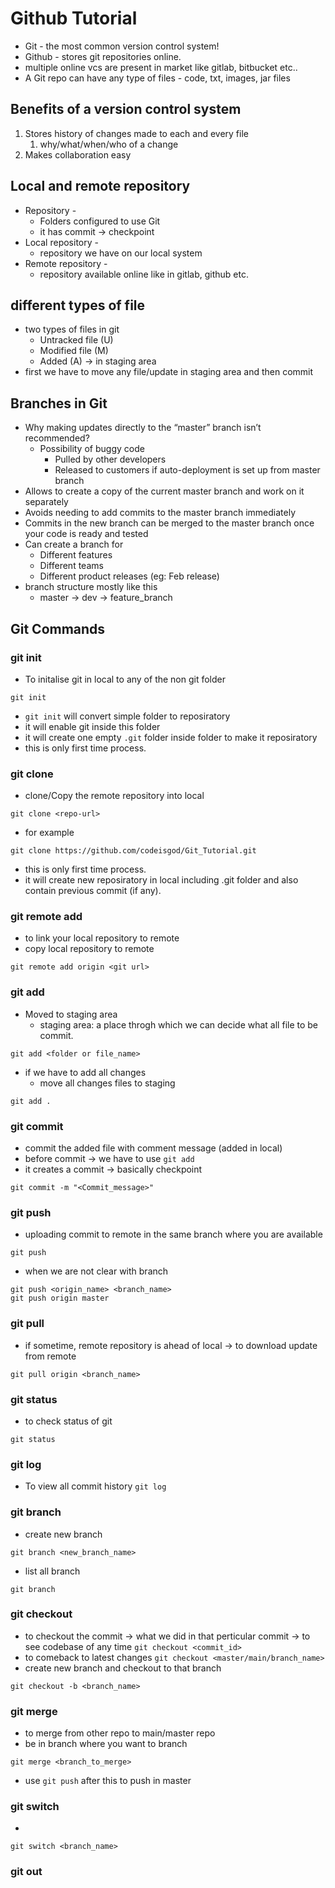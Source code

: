 # Github Tutorial

- Git - the most common version control system!
- Github - stores git repositories online.
- multiple online vcs are present in market like gitlab, bitbucket etc..
- A Git repo can have any type of files - code, txt, images, jar files 

## Benefits of a version control system
1. Stores history of changes made to each and every file
    1. why/what/when/who of a change
2. Makes collaboration easy

## Local and remote repository
- Repository - 
    - Folders configured to use Git
    - it has commit -> checkpoint
- Local repository - 
    - repository we have on our local system
- Remote repository - 
    - repository available online like in gitlab, github etc.

## different types of file
- two types of files in git 
    - Untracked file (U) 
    - Modified file (M)
    - Added (A) -> in staging area
- first we have to move any file/update in staging area and then commit

## Branches in Git
- Why making updates directly to the “master” branch isn’t recommended?
    - Possibility of buggy code
        - Pulled by other developers
        - Released to customers if auto-deployment is set up from master branch
- Allows to create a copy of the current master branch and work on it separately
- Avoids needing to add commits to the master branch immediately 
- Commits in the new branch can be merged to the master branch once your code is ready and tested
- Can create a branch for
    - Different features
    - Different teams
    - Different product releases (eg: Feb release)
- branch structure mostly like this
    - master -> dev -> feature_branch

## Git Commands

### git init
- To initalise git in local to any of the non git folder
```
git init
```
- `git init` will convert simple folder to reposiratory
- it will enable git inside this folder
- it will create one empty `.git` folder inside folder to make it reposiratory
- this is only first time process.

### git clone
- clone/Copy the remote repository into local
```
git clone <repo-url>
```
- for example
```
git clone https://github.com/codeisgod/Git_Tutorial.git
```
- this is only first time process.
- it will create new reposiratory in local including .git folder and also contain previous commit (if any).

### git remote add
- to link your local repository to remote
- copy local repository to remote 
```
git remote add origin <git url>
```

### git add
- Moved to staging area
    - staging area: a place throgh which we can decide what all file to be commit.
```
git add <folder or file_name>
```
- if we have to add all changes 
    - move all changes files to staging
```
git add .
```

### git commit
- commit the added file with comment message (added in local)
- before commit -> we have to use `git add`
- it creates a commit -> basically checkpoint
```
git commit -m "<Commit_message>"
```

### git push
- uploading commit to remote in the same branch where you are available
```
git push 
```
- when we are not clear with branch
```
git push <origin_name> <branch_name>
git push origin master
```

### git pull
- if sometime, remote repository is ahead of local -> to download update from remote
```
git pull origin <branch_name>
```

### git status
- to check status of git
```
git status
```

### git log
- To view all commit history
``` git log ```

### git branch
- create new branch 
```
git branch <new_branch_name>
```
- list all branch
```
git branch
```

### git checkout
- to checkout the commit -> what we did in that perticular commit -> to see codebase of any time
``` git checkout <commit_id> ```
- to comeback to latest changes
``` git checkout <master/main/branch_name> ```
- create new branch and checkout to that branch
```
git checkout -b <branch_name>
```

### git merge
- to merge from other repo to main/master repo
- be in branch where you want to branch
```
git merge <branch_to_merge>
```
- use `git push` after this to push in master

### git switch
- 
```
git switch <branch_name>
```

### git out